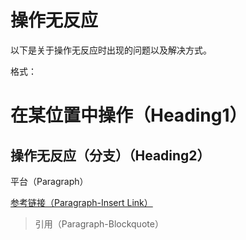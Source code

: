 # 操作无反应

以下是关于操作无反应时出现的问题以及解决方式。

格式：

# 在某位置中操作（Heading1）

## 操作无反应（分支）（Heading2）

平台（Paragraph）

[参考链接（Paragraph-Insert Link）](https://www.gitbook.com/book/felixxiong/learn-swift-study-note/edit#)

> 引用（Paragraph-Blockquote）



